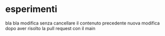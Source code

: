 # esperimenti
bla bla modifica senza cancellare il contenuto precedente
nuova modifica dopo aver risolto la pull request con il main
